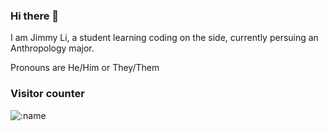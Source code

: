 ### Hi there 👋

I am Jimmy Li, a student learning coding on the side, currently persuing an Anthropology major.

Pronouns are He/Him or They/Them

### Visitor counter

![:name](https://count.getloli.com/get/@:wokipokei)
